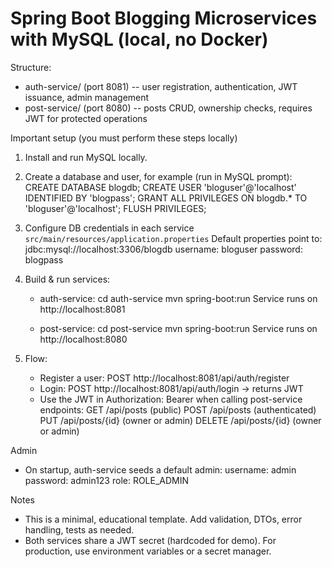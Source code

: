 Spring Boot Blogging Microservices with MySQL (local, no Docker)
====================================================================

Structure:
- auth-service/  (port 8081) -- user registration, authentication, JWT issuance, admin management
- post-service/  (port 8080) -- posts CRUD, ownership checks, requires JWT for protected operations

Important setup (you must perform these steps locally)
1. Install and run MySQL locally.
2. Create a database and user, for example (run in MySQL prompt):
   CREATE DATABASE blogdb;
   CREATE USER 'bloguser'@'localhost' IDENTIFIED BY 'blogpass';
   GRANT ALL PRIVILEGES ON blogdb.* TO 'bloguser'@'localhost';
   FLUSH PRIVILEGES;

3. Configure DB credentials in each service `src/main/resources/application.properties`
   Default properties point to:
   jdbc:mysql://localhost:3306/blogdb
   username: bloguser
   password: blogpass

4. Build & run services:
   - auth-service:
       cd auth-service
       mvn spring-boot:run
     Service runs on http://localhost:8081

   - post-service:
       cd post-service
       mvn spring-boot:run
     Service runs on http://localhost:8080

5. Flow:
   - Register a user: POST http://localhost:8081/api/auth/register
   - Login: POST http://localhost:8081/api/auth/login  -> returns JWT
   - Use the JWT in Authorization: Bearer <token> when calling post-service endpoints:
       GET /api/posts             (public)
       POST /api/posts            (authenticated)
       PUT /api/posts/{id}        (owner or admin)
       DELETE /api/posts/{id}     (owner or admin)

Admin
- On startup, auth-service seeds a default admin:
  username: admin
  password: admin123
  role: ROLE_ADMIN

Notes
- This is a minimal, educational template. Add validation, DTOs, error handling, tests as needed.
- Both services share a JWT secret (hardcoded for demo). For production, use environment variables or a secret manager.
